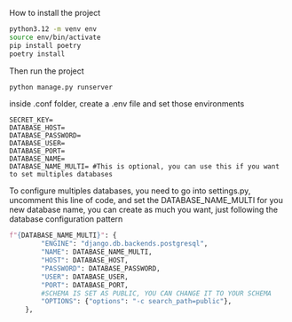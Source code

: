 How to install the project

```bash
python3.12 -m venv env
source env/bin/activate
pip install poetry
poetry install
```

Then run the project
```bash
python manage.py runserver
```

inside .conf folder, create a .env file and set those environments

```env
SECRET_KEY=
DATABASE_HOST=
DATABASE_PASSWORD=
DATABASE_USER=
DATABASE_PORT=
DATABASE_NAME=
DATABASE_NAME_MULTI= #This is optional, you can use this if you want to set multiples databases
```

To configure multiples databases, you need to go into settings.py, uncomment this line of code, and set the DATABASE_NAME_MULTI for you new database name, you can create as much you want, just following the database configuration pattern

```python
f"{DATABASE_NAME_MULTI}": {
        "ENGINE": "django.db.backends.postgresql",
        "NAME": DATABASE_NAME_MULTI,
        "HOST": DATABASE_HOST,
        "PASSWORD": DATABASE_PASSWORD,
        "USER": DATABASE_USER,
        "PORT": DATABASE_PORT,
        #SCHEMA IS SET AS PUBLIC, YOU CAN CHANGE IT TO YOUR SCHEMA
        "OPTIONS": {"options": "-c search_path=public"},
    },
```